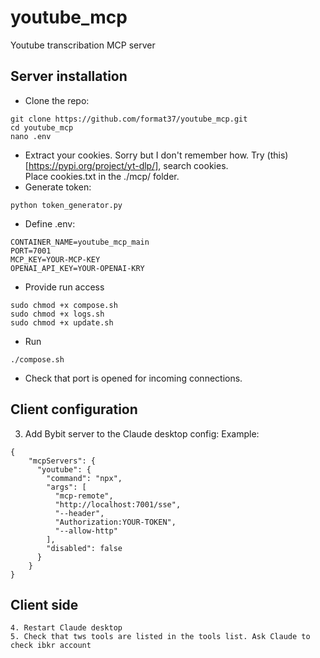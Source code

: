# youtube_mcp
Youtube transcribation MCP server

## Server installation
* Clone the repo:
```
git clone https://github.com/format37/youtube_mcp.git
cd youtube_mcp
nano .env
```
* Extract your cookies. Sorry but I don't remember how. Try (this)[https://pypi.org/project/yt-dlp/], search cookies.  
Place cookies.txt in the ./mcp/ folder.
* Generate token:
```
python token_generator.py
```
* Define .env:
```
CONTAINER_NAME=youtube_mcp_main
PORT=7001
MCP_KEY=YOUR-MCP-KEY
OPENAI_API_KEY=YOUR-OPENAI-KRY
```
* Provide run access
```
sudo chmod +x compose.sh
sudo chmod +x logs.sh
sudo chmod +x update.sh
```
* Run
```
./compose.sh
```
* Check that port is opened for incoming connections.

## Client configuration
3. Add Bybit server to the Claude desktop config:
Example:
```
{
    "mcpServers": {
      "youtube": {
        "command": "npx",
        "args": [
          "mcp-remote",
          "http://localhost:7001/sse",
          "--header",
          "Authorization:YOUR-TOKEN",
          "--allow-http"
        ],
        "disabled": false
      }
    }
}
```
## Client side
```
4. Restart Claude desktop
5. Check that tws tools are listed in the tools list. Ask Claude to check ibkr account